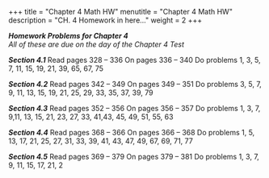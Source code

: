 +++
title = "Chapter 4 Math HW"
menutitle = "Chapter 4 Math HW"
description = "CH. 4 Homework in here..."
weight = 2
+++

***Homework Problems for Chapter 4*** <br/>
_All of these are due on the day of the Chapter 4 Test_

***Section 4.1***
Read pages 328 – 336
On pages 336 – 340
Do problems 1, 3, 5, 7, 11, 15, 19, 21, 39, 65, 67, 75

***Section 4.2***
Read pages 342 – 349
On pages 349 – 351
Do problems 3, 5, 7, 9, 11, 13, 15, 19, 21, 25, 29, 33, 35, 37, 39, 79

***Section 4.3***
Read pages 352 – 356
On pages 356 – 357
Do problems 1, 3, 7, 9,11, 13, 15, 21, 23, 27, 33, 41,43, 45, 49, 51, 55, 63

***Section 4.4***
Read pages 368 – 366
On pages 366 – 368
Do problems 1, 5, 13, 17, 21, 25, 27, 31, 33, 39, 41, 43, 47, 49, 67, 69, 71, 77

***Section 4.5***
Read pages 369 – 379
On pages 379 – 381
Do problems 1, 3, 7, 9, 11, 15, 17, 21, 2
